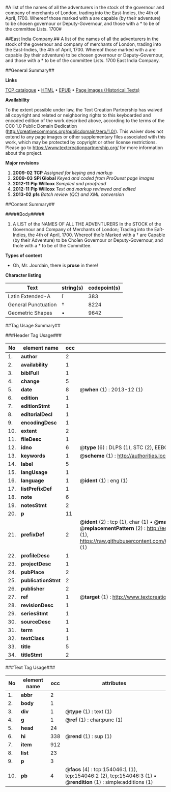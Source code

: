 #A list of the names of all the adventurers in the stock of the governour and company of merchants of London, trading into the East-Indies, the 4th of April, 1700. Whereof those marked with a  are capable (by their adventure) to be chosen governour or Deputy-Governour, and those with a * to be of the committee Lists. 1700#

##East India Company.##
A list of the names of all the adventurers in the stock of the governour and company of merchants of London, trading into the East-Indies, the 4th of April, 1700. Whereof those marked with a  are capable (by their adventure) to be chosen governour or Deputy-Governour, and those with a * to be of the committee
Lists. 1700
East India Company.

##General Summary##

**Links**

[TCP catalogue](http://www.ota.ox.ac.uk/tcp/)  • 
[HTML](http://tei.it.ox.ac.uk/tcp/Texts-HTML/free/A88/A88341.html)  • 
[EPUB](http://tei.it.ox.ac.uk/tcp/Texts-EPUB/free/A88/A88341.epub) • 
[Page images (Historical Texts)](https://historicaltexts.jisc.ac.uk/eebo-99896269e)

**Availability**

To the extent possible under law, the Text Creation Partnership has waived all copyright and related or neighboring rights to this keyboarded and encoded edition of the work described above, according to the terms of the CC0 1.0 Public Domain Dedication (http://creativecommons.org/publicdomain/zero/1.0/). This waiver does not extend to any page images or other supplementary files associated with this work, which may be protected by copyright or other license restrictions. Please go to https://www.textcreationpartnership.org/ for more information about the project.

**Major revisions**

1. __2009-02__ __TCP__ *Assigned for keying and markup*
1. __2009-03__ __SPi Global__ *Keyed and coded from ProQuest page images*
1. __2012-11__ __Pip Willcox__ *Sampled and proofread*
1. __2012-11__ __Pip Willcox__ *Text and markup reviewed and edited*
1. __2013-02__ __pfs__ *Batch review (QC) and XML conversion*

##Content Summary##

#####Body#####

1. A LIST of the NAMES OF ALL THE ADVENTURERS In the STOCK of the Governour and Company of Merchants of London; Trading into the Eaſt-Indies, the 4th of April, 1700. Whereof thoſe Marked with a † are Capable (by their Adventure) to be Choſen Governour or Deputy-Governour, and thoſe with a * to be of the Committee.

**Types of content**

  * Oh, Mr. Jourdain, there is **prose** in there!

**Character listing**


|Text|string(s)|codepoint(s)|
|---|---|---|
|Latin Extended-A|ſ|383|
|General Punctuation|†|8224|
|Geometric Shapes|▪|9642|

##Tag Usage Summary##

###Header Tag Usage###

|No|element name|occ|attributes|
|---|---|---|---|
|1.|__author__|2||
|2.|__availability__|1||
|3.|__biblFull__|1||
|4.|__change__|5||
|5.|__date__|8| @__when__ (1) : 2013-12 (1)|
|6.|__edition__|1||
|7.|__editionStmt__|1||
|8.|__editorialDecl__|1||
|9.|__encodingDesc__|1||
|10.|__extent__|2||
|11.|__fileDesc__|1||
|12.|__idno__|6| @__type__ (6) : DLPS (1), STC (2), EEBO-CITATION (1), PROQUEST (1), VID (1)|
|13.|__keywords__|1| @__scheme__ (1) : http://authorities.loc.gov/ (1)|
|14.|__label__|5||
|15.|__langUsage__|1||
|16.|__language__|1| @__ident__ (1) : eng (1)|
|17.|__listPrefixDef__|1||
|18.|__note__|6||
|19.|__notesStmt__|2||
|20.|__p__|11||
|21.|__prefixDef__|2| @__ident__ (2) : tcp (1), char (1)  •  @__matchPattern__ (2) : ([0-9\-]+):([0-9IVX]+) (1), (.+) (1)  •  @__replacementPattern__ (2) : http://eebo.chadwyck.com/downloadtiff?vid=$1&page=$2 (1), https://raw.githubusercontent.com/textcreationpartnership/Texts/master/tcpchars.xml#$1 (1)|
|22.|__profileDesc__|1||
|23.|__projectDesc__|1||
|24.|__pubPlace__|2||
|25.|__publicationStmt__|2||
|26.|__publisher__|2||
|27.|__ref__|1| @__target__ (1) : http://www.textcreationpartnership.org/docs/. (1)|
|28.|__revisionDesc__|1||
|29.|__seriesStmt__|1||
|30.|__sourceDesc__|1||
|31.|__term__|1||
|32.|__textClass__|1||
|33.|__title__|5||
|34.|__titleStmt__|2||


###Text Tag Usage###

|No|element name|occ|attributes|
|---|---|---|---|
|1.|__abbr__|2||
|2.|__body__|1||
|3.|__div__|1| @__type__ (1) : text (1)|
|4.|__g__|1| @__ref__ (1) : char:punc (1)|
|5.|__head__|24||
|6.|__hi__|338| @__rend__ (1) : sup (1)|
|7.|__item__|912||
|8.|__list__|23||
|9.|__p__|3||
|10.|__pb__|4| @__facs__ (4) : tcp:154046:1 (1), tcp:154046:2 (2), tcp:154046:3 (1)  •  @__rendition__ (1) : simple:additions (1)|

